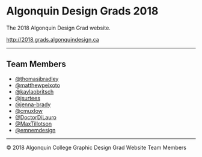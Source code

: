 # Algonquin Design Grads 2018

The 2018 Algonquin Design Grad website.

<http://2018.grads.algonquindesign.ca>

---

## Team Members

- [@thomasjbradley](https://github.com/thomasjbradley)
- [@matthewpeixoto](https://github.com/matthewpeixoto)
- [@kaylaobritsch](https://github.com/kaylaobritsch)
- [@jsurtees](https://github.com/jsurtees)
- [@jenna-brady](https://github.com/jenna-brady)
- [@cmuxlow](https://github.com/cmuxlow)
- [@DoctorDiLauro](https://github.com/DoctorDiLauro)
- [@MaxTillotson](https://github.com/MaxTillotson)
- [@emnemdesign](https://github.com/emnemdesign)

---

© 2018 Algonquin College Graphic Design Grad Website Team Members
